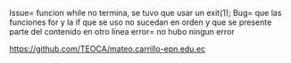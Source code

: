 Issue= funcion while no termina, se tuvo que usar un exit(1);
Bug= que las funciones for y la if que se uso no sucedan en orden y que se presente parte del contenido en otro linea
error= no hubo ningun error

https://github.com/TEOCA/mateo.carrillo-epn.edu.ec

